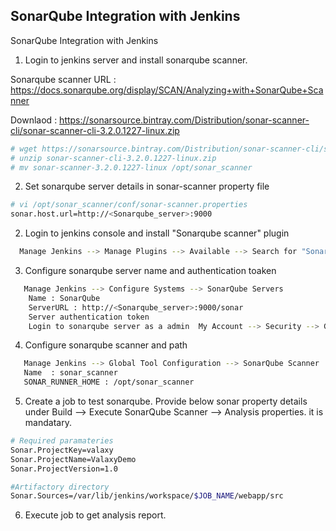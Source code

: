 
## SonarQube Integration with Jenkins


SonarQube Integration with Jenkins

1. Login to jenkins server and install sonarqube scanner. 

Sonarqube scanner URL : https://docs.sonarqube.org/display/SCAN/Analyzing+with+SonarQube+Scanner

Downlaod : https://sonarsource.bintray.com/Distribution/sonar-scanner-cli/sonar-scanner-cli-3.2.0.1227-linux.zip
```sh 
# wget https://sonarsource.bintray.com/Distribution/sonar-scanner-cli/sonar-scanner-cli-3.2.0.1227-linux.zip
# unzip sonar-scanner-cli-3.2.0.1227-linux.zip
# mv sonar-scanner-3.2.0.1227-linux /opt/sonar_scanner 
```

2. Set sonarqube server details in sonar-scanner property file 
```sh 
# vi /opt/sonar_scanner/conf/sonar-scanner.properties
sonar.host.url=http://<Sonarqube_server>:9000
```

2. Login to jenkins console and install "Sonarqube scanner" plugin

```sh 
  Manage Jenkins --> Manage Plugins --> Available --> Search for "Sonarqube scanner" --> Install with restart 
 ```
 
3. Configure sonarqube server name and authentication toaken 
```sh
   Manage Jenkins --> Configure Systems --> SonarQube Servers
    Name : SonarQube
	ServerURL : http://<Sonarqube_server>:9000/sonar
	Server authentication token  
	Login to sonarqube server as a admin  My Account --> Security --> Generate Token
```

4. Configure sonarqube scanner and path
```sh
   Manage Jenkins --> Global Tool Configuration --> SonarQube Scanner 
   Name  : sonar_scanner
   SONAR_RUNNER_HOME : /opt/sonar_scanner
```

5. Create a job to test sonarqube. 
Provide below sonar property details under Build --> Execute SonarQube Scanner --> Analysis properties. it is mandatary.  

```sh
# Required paramateries 
Sonar.ProjectKey=valaxy
Sonar.ProjectName=ValaxyDemo
Sonar.ProjectVersion=1.0

#Artifactory directory
Sonar.Sources=/var/lib/jenkins/workspace/$JOB_NAME/webapp/src
```
6. Execute job to get analysis report. 

